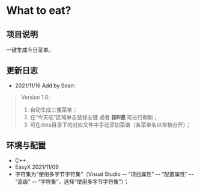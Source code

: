 # What to eat?

## 项目说明
一键生成今日菜单。

## 更新日志
- 2021/11/16 Add by Sean:
> Version 1.0;
> 1. 自动生成三餐菜单；
> 2. 在“今天吃”区域单击鼠标左键 或者 **按R键** 可进行刷新；
> 3. 可在data目录下的对应文件中手动添加菜谱（各菜单名以空格分开）；

## 环境与配置
- C++
- EasyX 2021/11/09
- 字符集为“使用多字节字符集”（Visual Studio -- “项目属性” -- “配置属性” -- “高级” -- “字符集”，选择“使用多字节字符集”）；
